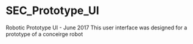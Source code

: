 # SEC_Prototype_UI
Robotic Prototype UI - June 2017 
This user interface was designed for a prototype of a conceirge robot
